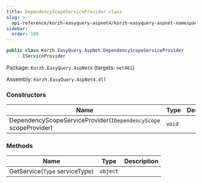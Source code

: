```yaml
---
title: DependencyScopeServiceProvider class
slug: >-
  api-reference/korzh-easyquery-aspnet4/korzh-easyquery-aspnet-namespace/dependencyscopeserviceprovider-class
sidebar:
  order: 100
---
```


```csharp
public class Korzh.EasyQuery.AspNet.DependencyScopeServiceProvider
    : IServiceProvider

```
Package: `Korzh.EasyQuery.AspNet4` (targets: `net461`)

Assembly: `Korzh.EasyQuery.AspNet4.dll`

### Constructors

| Name | Type | Description | 
| --- | --- | --- | 
| DependencyScopeServiceProvider(`IDependencyScope` scopeProvider) | `void` |  | 


### Methods

| Name | Type | Description | 
| --- | --- | --- | 
| GetService(`Type` serviceType) | `object` |  |
